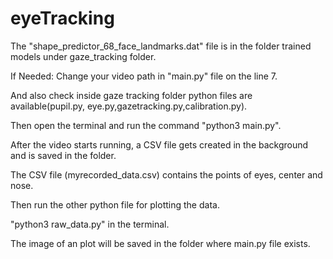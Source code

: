 # eyeTracking

The "shape_predictor_68_face_landmarks.dat" file is in the folder trained models under gaze_tracking folder.
 
If Needed: Change your video path in "main.py" file on the line 7.

And also check inside gaze tracking folder python files are available(pupil.py, eye.py,gazetracking.py,calibration.py).

Then open the terminal and run the command "python3 main.py".

After the video starts running, a CSV file gets created in the background and is saved in the folder.

The CSV file (myrecorded_data.csv) contains the points of eyes, center and nose.

Then run the other python file for plotting the data.

"python3 raw_data.py" in the terminal.

The image of an plot will be saved in the folder where main.py file exists.
